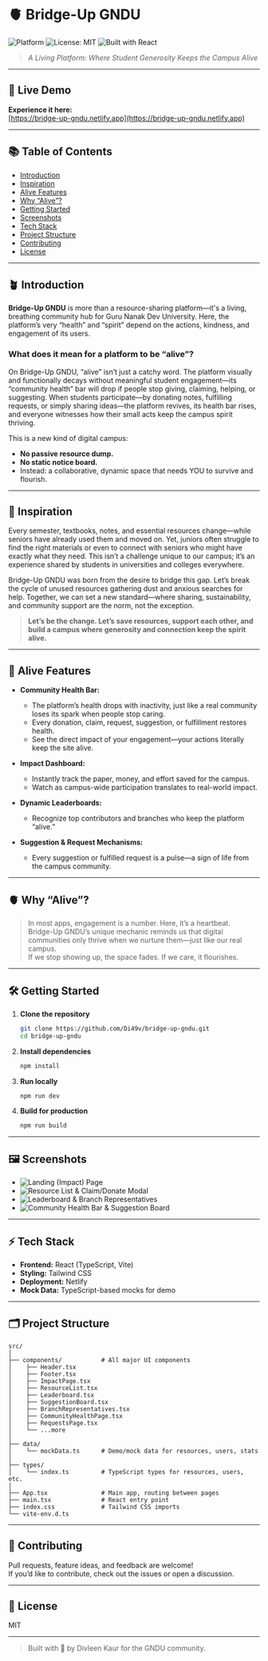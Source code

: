 # 🫀 Bridge-Up GNDU

![Platform](https://img.shields.io/badge/Platform-Alive-green)
![License: MIT](https://img.shields.io/badge/License-MIT-yellow.svg)
![Built with React](https://img.shields.io/badge/Built_with-React-blue)

> *A Living Platform: Where Student Generosity Keeps the Campus Alive*

---
## 🔗 Live Demo

**Experience it here:**  
[https://bridge-up-gndu.netlify.app](https://bridge-up-gndu.netlify.app)

---
## 📚 Table of Contents
- [Introduction](#introduction)
- [Inspiration](#inspiration)
- [Alive Features](#-alive-features)
- [Why “Alive”?](#-why-alive)
- [Getting Started](#-getting-started)
- [Screenshots](#-screenshots)
- [Tech Stack](#-tech-stack)
- [Project Structure](#-project-structure)
- [Contributing](#-contributing)
- [License](#-license)

---

## 🪴 Introduction

**Bridge-Up GNDU** is more than a resource-sharing platform—it's a living, breathing community hub for Guru Nanak Dev University. Here, the platform’s very “health” and “spirit” depend on the actions, kindness, and engagement of its users.

### What does it mean for a platform to be “alive”?

On Bridge-Up GNDU, “alive” isn’t just a catchy word. The platform visually and functionally decays without meaningful student engagement—its “community health” bar will drop if people stop giving, claiming, helping, or suggesting. When students participate—by donating notes, fulfilling requests, or simply sharing ideas—the platform revives, its health bar rises, and everyone witnesses how their small acts keep the campus spirit thriving.

This is a new kind of digital campus:  
- **No passive resource dump.**  
- **No static notice board.**  
- Instead: a collaborative, dynamic space that needs YOU to survive and flourish.

---

## 🌱 Inspiration

Every semester, textbooks, notes, and essential resources change—while seniors have already used them and moved on. Yet, juniors often struggle to find the right materials or even to connect with seniors who might have exactly what they need. This isn’t a challenge unique to our campus; it’s an experience shared by students in universities and colleges everywhere.

Bridge-Up GNDU was born from the desire to bridge this gap. Let’s break the cycle of unused resources gathering dust and anxious searches for help. Together, we can set a new standard—where sharing, sustainability, and community support are the norm, not the exception.

> **Let’s be the change. Let’s save resources, support each other, and build a campus where generosity and connection keep the spirit alive.**

---

## 🚀 Alive Features

- **Community Health Bar:**  
  - The platform’s health drops with inactivity, just like a real community loses its spark when people stop caring.
  - Every donation, claim, request, suggestion, or fulfillment restores health.
  - See the direct impact of your engagement—your actions literally keep the site alive.

- **Impact Dashboard:**  
  - Instantly track the paper, money, and effort saved for the campus.
  - Watch as campus-wide participation translates to real-world impact.

- **Dynamic Leaderboards:**  
  - Recognize top contributors and branches who keep the platform “alive.”

- **Suggestion & Request Mechanisms:**  
  - Every suggestion or fulfilled request is a pulse—a sign of life from the campus community.

---

## 🫀 Why “Alive”?

> In most apps, engagement is a number. Here, it’s a heartbeat.  
> Bridge-Up GNDU’s unique mechanic reminds us that digital communities only thrive when we nurture them—just like our real campus.  
> If we stop showing up, the space fades. If we care, it flourishes.

---

## 🛠️ Getting Started

1. **Clone the repository**
   ```bash
   git clone https://github.com/Di49v/bridge-up-gndu.git
   cd bridge-up-gndu
   ```

2. **Install dependencies**
   ```bash
   npm install
   ```

3. **Run locally**
   ```bash
   npm run dev
   ```

4. **Build for production**
   ```bash
   npm run build
   ```

---

## 🖼️ Screenshots

<!-- Add screenshots/gifs here after deployment -->
- ![Landing (Impact) Page](screenshots/impact-page.png)
- ![Resource List & Claim/Donate Modal](screenshots/resource-list.png)
- ![Leaderboard & Branch Representatives](screenshots/leaderboard.png)
- ![Community Health Bar & Suggestion Board](screenshots/health-bar.png)

---

## ⚡ Tech Stack

- **Frontend:** React (TypeScript, Vite)
- **Styling:** Tailwind CSS
- **Deployment:** Netlify
- **Mock Data:** TypeScript-based mocks for demo

---

## 🗂️ Project Structure

```
src/
│
├── components/           # All major UI components
│    ├── Header.tsx
│    ├── Footer.tsx
│    ├── ImpactPage.tsx
│    ├── ResourceList.tsx
│    ├── Leaderboard.tsx
│    ├── SuggestionBoard.tsx
│    ├── BranchRepresentatives.tsx
│    ├── CommunityHealthPage.tsx
│    ├── RequestsPage.tsx
│    └── ...more
│
├── data/
│    └── mockData.ts      # Demo/mock data for resources, users, stats
│
├── types/
│    └── index.ts         # TypeScript types for resources, users, etc.
│
├── App.tsx               # Main app, routing between pages
├── main.tsx              # React entry point
├── index.css             # Tailwind CSS imports
└── vite-env.d.ts
```

---

## 🤝 Contributing

Pull requests, feature ideas, and feedback are welcome!  
If you’d like to contribute, check out the issues or open a discussion.

---

## 📝 License

MIT

---

> Built with 💖 by Divleen Kaur for the GNDU community.